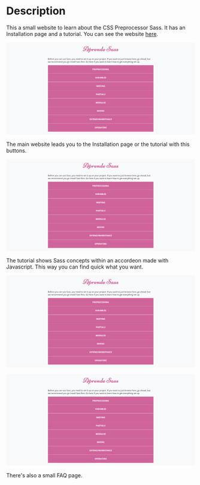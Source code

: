 # Description

This a small website to learn about the CSS Preprocessor Sass. It has an Installation page and a tutorial. You can see the website [here](https://oscarandio.github.io/Learn-sass/).

![thumnail](https://raw.githubusercontent.com/Oscarandio/Learn-sass/main/public/thumbnail.jpg)

The main website leads you to the Installation page or the tutorial with this buttons.

![thumnail](https://raw.githubusercontent.com/Oscarandio/Learn-sass/main/public/thumbnail.jpg)

The tutorial shows Sass concepts within an accordeon made with Javascript. This way you can find quick what you want.

![thumnail](https://raw.githubusercontent.com/Oscarandio/Learn-sass/main/public/thumbnail.jpg)

![thumnail](https://raw.githubusercontent.com/Oscarandio/Learn-sass/main/public/thumbnail.jpg)

There's also a small FAQ page.


